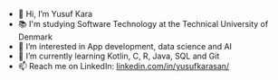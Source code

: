- 👋 Hi, I’m Yusuf Kara
- 📚 I'm studying Software Technology at the Technical University of Denmark
- 👀 I’m interested in App development, data science and AI
- 🌱 I’m currently learning Kotlin, C, R, Java, SQL and Git
- 📫 Reach me on LinkedIn: [linkedin.com/in/yusufkarasan/](https://www.linkedin.com/in/yusufkarasan/)

<!---
yukarasan/yukarasan is a ✨ special ✨ repository because its `README.md` (this file) appears on your GitHub profile.
You can click the Preview link to take a look at your changes.
--->
